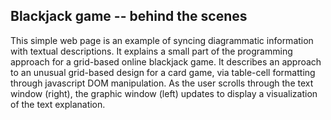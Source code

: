 ## Blackjack game -- behind the scenes

This simple web page is an example of syncing diagrammatic information with textual descriptions.  It explains a small part of the programming approach for a grid-based online blackjack game.  It describes an approach to an unusual grid-based design for a card game, via table-cell formatting through javascript DOM manipulation.  As the user scrolls through the text window (right), the graphic window (left) updates to display a visualization of the text explanation.  
